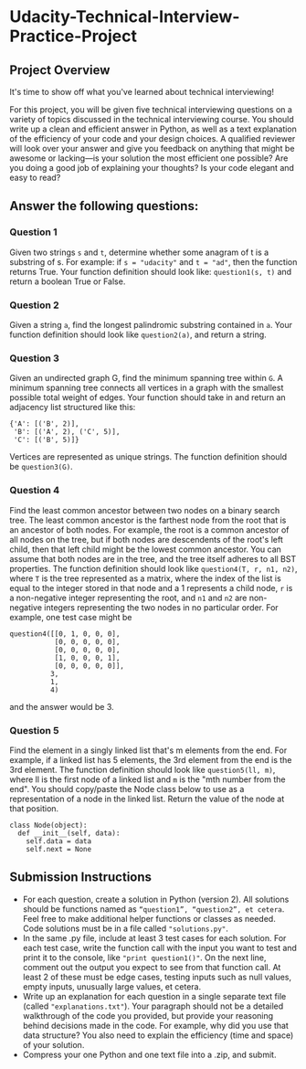 # Udacity-Technical-Interview-Practice-Project

## Project Overview
It's time to show off what you've learned about technical interviewing!

For this project, you will be given five technical interviewing questions on a variety of topics discussed in the technical interviewing course. You should write up a clean and efficient answer in Python, as well as a text explanation of the efficiency of your code and your design choices. A qualified reviewer will look over your answer and give you feedback on anything that might be awesome or lacking—is your solution the most efficient one possible? Are you doing a good job of explaining your thoughts? Is your code elegant and easy to read?

## Answer the following questions:

### Question 1
Given two strings ```s``` and ```t```, determine whether some anagram of t is a substring of s. For example: if ```s = "udacity"``` and ```t = "ad"```, then the function returns True. Your function definition should look like: ```question1(s, t)``` and return a boolean True or False.

### Question 2
Given a string ```a```, find the longest palindromic substring contained in ```a```. Your function definition should look like ```question2(a)```, and return a string.

### Question 3
Given an undirected graph G, find the minimum spanning tree within ```G```. A minimum spanning tree connects all vertices in a graph with the smallest possible total weight of edges. Your function should take in and return an adjacency list structured like this:
  ```
  {'A': [('B', 2)],
   'B': [('A', 2), ('C', 5)], 
   'C': [('B', 5)]}
  ```
Vertices are represented as unique strings. The function definition should be ```question3(G)```.

### Question 4
Find the least common ancestor between two nodes on a binary search tree. The least common ancestor is the farthest node from the root that is an ancestor of both nodes. For example, the root is a common ancestor of all nodes on the tree, but if both nodes are descendents of the root's left child, then that left child might be the lowest common ancestor. You can assume that both nodes are in the tree, and the tree itself adheres to all BST properties. The function definition should look like ```question4(T, r, n1, n2)```, where ```T``` is the tree represented as a matrix, where the index of the list is equal to the integer stored in that node and a 1 represents a child node, ```r``` is a non-negative integer representing the root, and ```n1``` and ```n2``` are non-negative integers representing the two nodes in no particular order. For example, one test case might be
  
  ```
  question4([[0, 1, 0, 0, 0],
             [0, 0, 0, 0, 0],
             [0, 0, 0, 0, 0],
             [1, 0, 0, 0, 1],
             [0, 0, 0, 0, 0]],
            3,
            1,
            4)
  ```
  
and the answer would be 3.

### Question 5
Find the element in a singly linked list that's m elements from the end. For example, if a linked list has 5 elements, the 3rd element from the end is the 3rd element. The function definition should look like ```question5(ll, m)```, where ll is the first node of a linked list and ```m``` is the "mth number from the end". You should copy/paste the Node class below to use as a representation of a node in the linked list. Return the value of the node at that position.

  ```
  class Node(object):
    def __init__(self, data):
      self.data = data
      self.next = None
  ```
  
## Submission Instructions
* For each question, create a solution in Python (version 2). All solutions should be functions named as ```“question1”, “question2”, et cetera```. Feel free to make additional helper functions or classes as needed. Code solutions must be in a file called ```"solutions.py"```.
* In the same .py file, include at least 3 test cases for each solution. For each test case, write the function call with the input you want to test and print it to the console, like ```"print question1()"```. On the next line, comment out the output you expect to see from that function call. At least 2 of these must be edge cases, testing inputs such as null values, empty inputs, unusually large values, et cetera.
* Write up an explanation for each question in a single separate text file (called ```"explanations.txt"```). Your paragraph should not be a detailed walkthrough of the code you provided, but provide your reasoning behind decisions made in the code. For example, why did you use that data structure? You also need to explain the efficiency (time and space) of your solution.
* Compress your one Python and one text file into a .zip, and submit.
